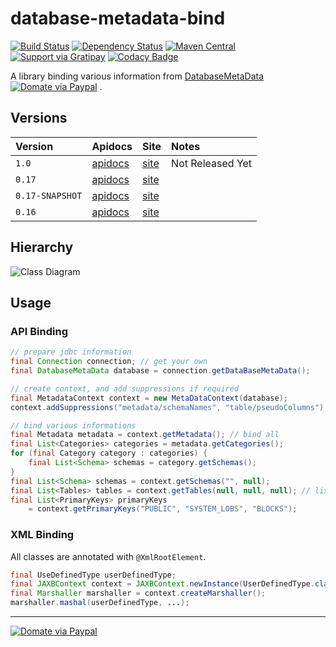 database-metadata-bind
====================
[![Build Status](https://travis-ci.org/jinahya/database-metadata-bind.svg?branch=develop)](https://travis-ci.org/jinahya/database-metadata-bind)
[![Dependency Status](https://www.versioneye.com/user/projects/563ccf434d415e0018000001/badge.svg)](https://www.versioneye.com/user/projects/563ccf434d415e0018000001)
[![Maven Central](https://img.shields.io/maven-central/v/com.github.jinahya/database-metadata-bind.svg)](http://search.maven.org/#search%7Cga%7C1%7Cg%3A%22com.github.jinahya%22%20a%3A%22database-metadata-bind%22)
[![Support via Gratipay](https://img.shields.io/gratipay/JSFiddle.svg)](https://gratipay.com/~jinahya/)
[![Codacy Badge](https://api.codacy.com/project/badge/grade/2e056714e9614bf89b860601cbb2b174)](https://www.codacy.com/app/jinahya/database-metadata-bind)

A library binding various information from [DatabaseMetaData](http://docs.oracle.com/javase/7/docs/api/java/sql/DatabaseMetaData.html) [![Domate via Paypal](https://img.shields.io/badge/donate-paypal-blue.svg)](https://www.paypal.com/cgi-bin/webscr?cmd=_cart&business=A954LDFBW4B9N&lc=KR&item_name=GitHub&amount=5%2e00&currency_code=USD&button_subtype=products&add=1&bn=PP%2dShopCartBF%3adonate%2dpaypal%2dblue%2epng%3aNonHosted)
.

<!--
### maven
[maven central](http://search.maven.org/#search%7Cgav%7C1%7Cg%3A%22com.github.jinahya%22%20AND%20a%3A%22bit-io%22)
-->

<!--
### jenkins
[jinahya.com/jenkins](https://jinahya.com/jenkins/job/com.github.jinahya%20bit-io/)
-->

## Versions

| Version        | Apidocs | Site | Notes |
| :------        | :------ | :--- | :---- |
| `1.0` | [apidocs](http://jinahya.github.io/database-metadata-bind/site/1.0/apidocs/index.html) | [site](http://jinahya.github.io/database-metadata-bind/site/1.0/index.html)|Not Released Yet|
| `0.17` | [apidocs](http://jinahya.github.io/database-metadata-bind/site/0.17/apidocs/index.html) | [site](http://jinahya.github.io/database-metadata-bind/site/0.17/index.html)||
| `0.17-SNAPSHOT` | [apidocs](http://jinahya.github.io/database-metadata-bind/site/0.17-SNAPSHOT/apidocs/index.html) | [site](http://jinahya.github.io/database-metadata-bind/site/0.17-SNAPSHOT/index.html)||
| `0.16` | [apidocs](http://jinahya.github.io/database-metadata-bind/site/0.16/apidocs/index.html) | [site](http://jinahya.github.io/database-metadata-bind/site/0.16/index.html)||

## Hierarchy
![Class Diagram](http://jinahya.github.io/database-metadata-bind/site/0.16/apidocs/com/github/jinahya/sql/database/metadata/bind/com.github.jinahya.sql.database.metadata.bind.png)
<!--
  * Metadata
    * Category (`metadata/categories`)
      * Schema (`category/schemas`)
        * Function (`schema/functions`)
          * FunctionColumn (`function/functionColumns`)
        * Procedure (`schema/procedures`)
          * ProcedureColumn (`procedure/procedureColuns`)
        * Table (`schema/tables`)
          * BestRowIdentifier (`table/bestRowIdentifiers`)
          * Column (`table/columns`)
            * ColumnPrivilege (`column/columnPrivileges`)
          * ExportedKey (`table/exportedKeys`)
          * ImportedKey (`table/importedKeys`)
          * IndexInfo (`table/IndexInfo`)
          * PrimaryKey (`table/primaryKeys`)
          * PseudoColumn (`table/pseudoColumns`)
          * TablePrivilege (`table/tablePrivileges`)
          * VersionColumn (`table/versionColumns`)
        * UserDefinedType (`schema/userDefinedTypes`)
    * ClientInfoProperty (`metadata/clientInfoProperties`)
    * SchemaName (`metadata/schemaNames`)
    * TableType (`metadata/tableTypes`)
-->

## Usage
### API Binding
````java
// prepare jdbc information
final Connection connection; // get your own
final DatabaseMetaData database = connection.getDataBaseMetaData();

// create context, and add suppressions if required
final MetadataContext context = new MetaDataContext(database);
context.addSuppressions("metadata/schemaNames", "table/pseudoColumns");

// bind various informations
final Metadata metadata = context.getMetadata(); // bind all
final List<Categories> categories = metadata.getCategories();
for (final Category category : categories) {
    final List<Schema> schemas = category.getSchemas();
}
final List<Schema> schemas = context.getSchemas("", null);
final List<Tables> tables = context.getTables(null, null, null); // list all tables
final List<PrimaryKeys> primaryKeys
    = context.getPrimaryKeys("PUBLIC", "SYSTEM_LOBS", "BLOCKS");
````
### XML Binding
All classes are annotated with `@XmlRootElement`.
````java
final UseDefinedType userDefinedType;
final JAXBContext context = JAXBContext.newInstance(UserDefinedType.class);
final Marshaller marshaller = context.createMarshaller();
marshaller.mashal(userDefinedType, ...);
````

----
[![Domate via Paypal](https://img.shields.io/badge/donate-paypal-blue.svg)](https://www.paypal.com/cgi-bin/webscr?cmd=_cart&business=A954LDFBW4B9N&lc=KR&item_name=GitHub&amount=5%2e00&currency_code=USD&button_subtype=products&add=1&bn=PP%2dShopCartBF%3adonate%2dpaypal%2dblue%2epng%3aNonHosted)

